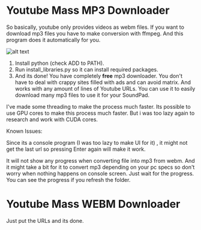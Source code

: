 

# Youtube Mass MP3 Downloader

So basically, youtube only provides videos as webm files. If you want to download mp3 files you have to make conversion with ffmpeg. And this program does it automatically for you.

![alt text](https://cdn.discordapp.com/attachments/1080953525737111562/1087661097118609428/image.png)


1. Install python (check ADD to PATH).
2. Run install_libraries.py so it can install required packages.
3. And its done! You have completely **free** mp3 downloader. You don't have to deal with crappy sites filled with ads and can avoid matrix. And works with any amount of lines of Youtube URLs. You can use it to easily download many mp3 files to use it for your SoundPad.

I've made some threading to make the process much faster. Its possible to use GPU cores to make this process much faster. But i was too lazy again to research and work with CUDA cores.

Known Issues:

Since its a console program (I was too lazy to make UI for it) , it might not get the last url so pressing Enter again will make it work.

It will not show any progress when converting file into mp3 from webm. And it might take a bit for it to convert mp3 depending on your pc specs so don't worry when nothing happens on console screen. Just wait for the progress. You can see the progress if you refresh the folder.




# Youtube Mass WEBM Downloader
 
Just put the URLs and its done.


